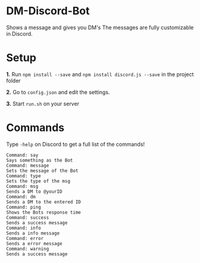 # DM-Discord-Bot
Shows a message and gives you DM's
The messages are fully customizable in Discord.

# Setup
**1.** Run `npm install --save` and `npm install discord.js --save` in the project folder

**2.** Go to `config.json` and edit the settings.

**3.** Start `run.sh` on your server

# Commands
Type `-help` on Discord to get a full list of the commands!

```
Command: say
Says something as the Bot
Command: message
Sets the message of the Bot
Command: type
Sets the type of the msg
Command: msg
Sends a DM to @yourID
Command: dm
Sends a DM to the entered ID
Command: ping
Shows the Bots response time
Command: success
Sends a success message
Command: info
Sends a info message
Command: error
Sends a error message
Command: warning
Sends a success message
```
